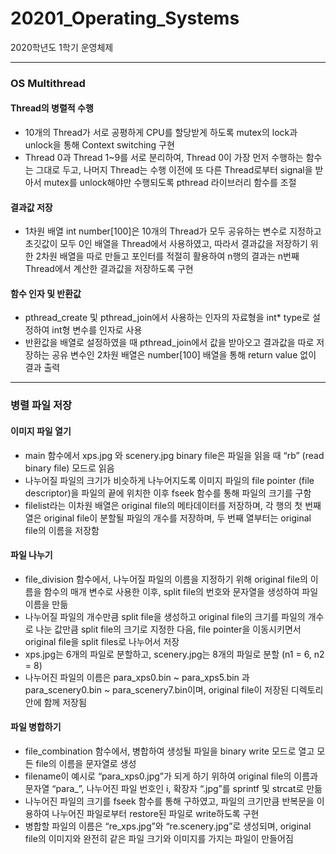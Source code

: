 # 20201_Operating_Systems
2020학년도 1학기 운영체제


---
### OS Multithread
#### Thread의 병렬적 수행
* 10개의 Thread가 서로 공평하게 CPU를 할당받게 하도록 mutex의 lock과 unlock을 통해 Context switching 구현
* Thread 0과 Thread 1~9를 서로 분리하여, Thread 0이 가장 먼저 수행하는 함수는 그대로 두고, 나머지 Thread는 수행 이전에 또 다른 Thread로부터 signal을 받아서 mutex를 unlock해야만 수행되도록 pthread 라이브러리 함수를 조절
#### 결과값 저장
* 1차원 배열 int number[100]은 10개의 Thread가 모두 공유하는 변수로 지정하고 초깃값이 모두 0인 배열을 Thread에서 사용하였고, 따라서 결과값을 저장하기 위한 2차원 배열을 따로 만들고 포인터를 적절히 활용하여 n행의 결과는 n번째 Thread에서 계산한 결과값을 저장하도록 구현
#### 함수 인자 및 반환값
* pthread_create 및 pthread_join에서 사용하는 인자의 자료형을 int* type로 설정하여 int형 변수를 인자로 사용
* 반환값을 배열로 설정하였을 때 pthread_join에서 값을 받아오고 결과값을 따로 저장하는 공유 변수인 2차원 배열은 number[100] 배열을 통해 return value 없이 결과 출력


---
### 병렬 파일 저장
#### 이미지 파일 열기
* main 함수에서 xps.jpg 와 scenery.jpg binary file은 파일을 읽을 때 “rb” (read binary file) 모드로 읽음
* 나누어질 파일의 크기가 비슷하게 나누어지도록 이미지 파일의 file pointer (file descriptor)을 파일의 끝에 위치한 이후 fseek 함수를 통해 파일의 크기를 구함
* filelist라는 이차원 배열은 original file의 메타데이터를 저장하며, 각 행의 첫 번째 열은 original file이 분할될 파일의 개수를 저장하며, 두 번째 열부터는 original file의 이름을 저장함
#### 파일 나누기
* file_division 함수에서, 나누어질 파일의 이름을 지정하기 위해 original file의 이름을 함수의 매개 변수로 사용한 이후, split file의 번호와 문자열을 생성하여 파일 이름을 만듦
* 나누어질 파일의 개수만큼 split file을 생성하고 original file의 크기를 파일의 개수로 나눈 값만큼 split file의 크기로 지정한 다음, file pointer을 이동시키면서 original file을 split files로 나누어서 저장
* xps.jpg는 6개의 파일로 분할하고, scenery.jpg는 8개의 파일로 분할 (n1 = 6, n2 = 8)
* 나누어진 파일의 이름은 para_xps0.bin ~ para_xps5.bin 과 para_scenery0.bin ~ para_scenery7.bin이며, original file이 저장된 디렉토리 안에 함께 저장됨
#### 파일 병합하기
* file_combination 함수에서, 병합하여 생성될 파일을 binary write 모드로 열고 모든 file의 이름을 문자열로 생성
* filename이 예시로 “para_xps0.jpg”가 되게 하기 위하여 original file의 이름과 문자열 “para_”, 나누어진 파일 번호인 i, 확장자 “.jpg”를 sprintf 및 strcat로 만듦
* 나누어진 파일의 크기를 fseek 함수를 통해 구하였고, 파일의 크기만큼 반복문을 이용하여 나누어진 파일로부터 restore된 파일로 write하도록 구현
* 병합할 파일의 이름은 “re_xps.jpg”와 “re.scenery.jpg”로 생성되며, original file의 이미지와 완전히 같은 파일 크기와 이미지를 가지는 파일이 만들어짐
